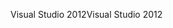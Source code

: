 <span data-ttu-id="05e6e-101">Visual Studio 2012</span><span class="sxs-lookup"><span data-stu-id="05e6e-101">Visual Studio 2012</span></span>